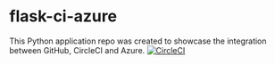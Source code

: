 # flask-ci-azure

This Python application repo was created to showcase the integration between GitHub, CircleCI and Azure.
[![CircleCI](https://circleci.com/gh/Kalter-M/flask-ci-azure/tree/dev.svg?style=svg)](https://circleci.com/gh/Kalter-M/flask-ci-azure/tree/dev)